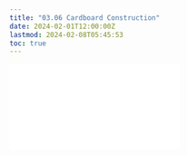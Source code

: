 ```yaml
---
title: "03.06 Cardboard Construction"
date: 2024-02-01T12:00:00Z
lastmod: 2024-02-08T05:45:53
toc: true
---
```


![Link to included file content](../../../../making/cardboard-construction.md)
